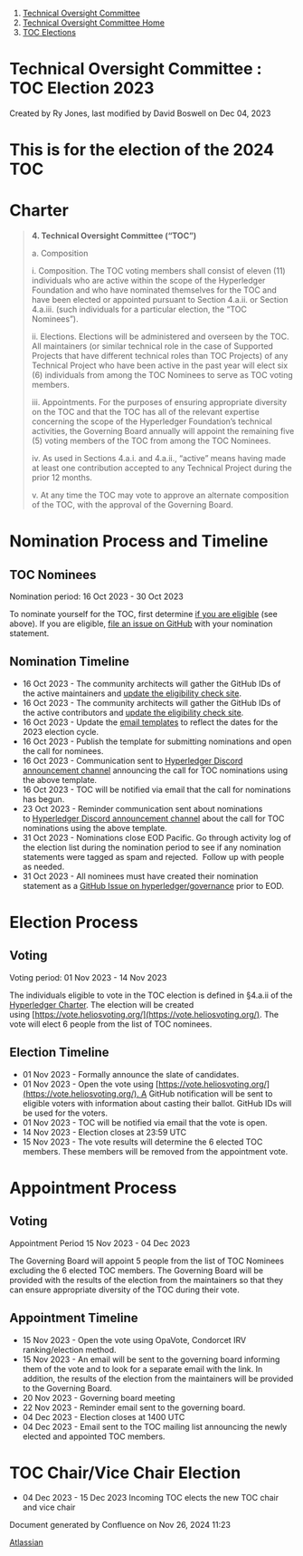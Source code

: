 1. [Technical Oversight Committee](index.html)
2. [Technical Oversight Committee Home](Technical-Oversight-Committee-Home_21430274.html)
3. [TOC Elections](TOC-Elections_21448771.html)

# Technical Oversight Committee : TOC Election 2023

Created by Ry Jones, last modified by David Boswell on Dec 04, 2023

# This is for the election of the 2024 TOC

# Charter

> **4. Technical Oversight Committee (“TOC”)**
> 
> a. Composition
> 
> i. Composition. The TOC voting members shall consist of eleven (11) individuals who are active within the scope of the Hyperledger Foundation and who have nominated themselves for the TOC and have been elected or appointed pursuant to Section 4.a.ii. or Section 4.a.iii. (such individuals for a particular election, the “TOC Nominees”).
> 
> ii. Elections. Elections will be administered and overseen by the TOC. All maintainers (or similar technical role in the case of Supported Projects that have different technical roles than TOC Projects) of any Technical Project who have been active in the past year will elect six (6) individuals from among the TOC Nominees to serve as TOC voting members.
> 
> iii. Appointments. For the purposes of ensuring appropriate diversity on the TOC and that the TOC has all of the relevant expertise concerning the scope of the Hyperledger Foundation’s technical activities, the Governing Board annually will appoint the remaining five (5) voting members of the TOC from among the TOC Nominees.
> 
> iv. As used in Sections 4.a.i. and 4.a.ii., “active” means having made at least one contribution accepted to any Technical Project during the prior 12 months.
> 
> v. At any time the TOC may vote to approve an alternate composition of the TOC, with the approval of the Governing Board.

# Nomination Process and Timeline

## TOC Nominees

Nomination period: 16 Oct 2023 - 30 Oct 2023 

To nominate yourself for the TOC, first determine [if you are eligible](https://labs.hyperledger.org/toc-eligibility-check/) (see above). If you are eligible, [file an issue on GitHub](https://github.com/hyperledger/governance/issues/new/choose) with your nomination statement.

## Nomination Timeline

- 16 Oct 2023 - The community architects will gather the GitHub IDs of the active maintainers and [update the eligibility check site](https://labs.hyperledger.org/toc-eligibility-check/).
- 16 Oct 2023 - The community architects will gather the GitHub IDs of the active contributors and [update the eligibility check site](https://labs.hyperledger.org/toc-eligibility-check/).
- 16 Oct 2023 - Update the [email templates](Email-Templates_21451617.html) to reflect the dates for the 2023 election cycle.
- 16 Oct 2023 - Publish the template for submitting nominations and open the call for nominees.
- 16 Oct 2023 - Communication sent to [Hyperledger Discord announcement channel](https://discord.com/channels/905194001349627914/953133039372877844) announcing the call for TOC nominations using the above template.
- 16 Oct 2023 - TOC will be notified via email that the call for nominations has begun.
- 23 Oct 2023 - Reminder communication sent about nominations to [Hyperledger Discord announcement channel](https://discord.com/channels/905194001349627914/953133039372877844) about the call for TOC nominations using the above template.
- 31 Oct 2023 - Nominations close EOD Pacific. Go through activity log of the election list during the nomination period to see if any nomination statements were tagged as spam and rejected.  Follow up with people as needed.
- 31 Oct 2023 - All nominees must have created their nomination statement as a [GitHub Issue on hyperledger/governance](https://github.com/hyperledger/governance/issues) prior to EOD.

# Election Process

## Voting

Voting period: 01 Nov 2023 - 14 Nov 2023 

The individuals eligible to vote in the TOC election is defined in §4.a.ii of the [Hyperledger Charter](https://www.hyperledger.org/about/charter). The election will be created using [https://vote.heliosvoting.org/](https://vote.heliosvoting.org/). The vote will elect 6 people from the list of TOC nominees.

## Election Timeline

- 01 Nov 2023 - Formally announce the slate of candidates.
- 01 Nov 2023 - Open the vote using [https://vote.heliosvoting.org/](https://vote.heliosvoting.org/). A GitHub notification will be sent to eligible voters with information about casting their ballot. GitHub IDs will be used for the voters.
- 01 Nov 2023 - TOC will be notified via email that the vote is open.
- 14 Nov 2023 - Election closes at 23:59 UTC
- 15 Nov 2023 - The vote results will determine the 6 elected TOC members. These members will be removed from the appointment vote.

# Appointment Process

## Voting

Appointment Period 15 Nov 2023 - 04 Dec 2023 

The Governing Board will appoint 5 people from the list of TOC Nominees excluding the 6 elected TOC members. The Governing Board will be provided with the results of the election from the maintainers so that they can ensure appropriate diversity of the TOC during their vote.

## Appointment Timeline

- 15 Nov 2023 - Open the vote using OpaVote, Condorcet IRV ranking/election method.
- 15 Nov 2023 - An email will be sent to the governing board informing them of the vote and to look for a separate email with the link. In addition, the results of the election from the maintainers will be provided to the Governing Board.
- 20 Nov 2023 - Governing board meeting
- 22 Nov 2023 - Reminder email sent to the governing board.
- 04 Dec 2023 - Election closes at 1400 UTC
- 04 Dec 2023 - Email sent to the TOC mailing list announcing the newly elected and appointed TOC members.

# TOC Chair/Vice Chair Election

- 04 Dec 2023 - 15 Dec 2023 Incoming TOC elects the new TOC chair and vice chair

Document generated by Confluence on Nov 26, 2024 11:23

[Atlassian](http://www.atlassian.com/)
